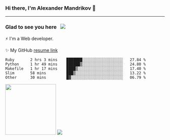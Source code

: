 ### Hi there, I'm Alexander Mandrikov 👋

- - -

### Glad to see you here &nbsp; ![](https://komarev.com/ghpvc/?username=nunsez&color=blue&label=visitors)

⚡ I'm a Web developer.

✨ My GitHub <a href="https://nunsez.github.io/" target="_blank">resume link</a>

<!--
**nunsez/nunsez** is a ✨ _special_ ✨ repository because its `README.md` (this file) appears on your GitHub profile.

Here are some ideas to get you started:

- 🔭 I’m currently working on ...
- 🌱 I’m currently learning ...
- 👯 I’m looking to collaborate on ...
- 🤔 I’m looking for help with ...
- 💬 Ask me about ...
- 📫 How to reach me: ...
- 😄 Pronouns: ...
- ⚡ Fun fact: ...
-->


<!--START_SECTION:waka-->
```text
Ruby       2 hrs 3 mins    ███████░░░░░░░░░░░░░░░░░░   27.84 % 
Python     1 hr 49 mins    ██████▒░░░░░░░░░░░░░░░░░░   24.80 % 
Makefile   1 hr 17 mins    ████▒░░░░░░░░░░░░░░░░░░░░   17.40 % 
Slim       58 mins         ███▒░░░░░░░░░░░░░░░░░░░░░   13.22 % 
Other      30 mins         █▓░░░░░░░░░░░░░░░░░░░░░░░   06.79 % 
```
<!--END_SECTION:waka-->

<span>
<img height="160em" src="https://github-readme-stats.vercel.app/api?username=nunsez&show_icons=true&count_private=true&hide_border=true&hide=issues" />
<img src="https://github-readme-stats.vercel.app/api/top-langs/?username=nunsez&layout=compact&hide_border=true" />
</span>

<!--
[![willianrod's wakatime stats](https://github-readme-stats.vercel.app/api/wakatime?username=nunsez&hide_border=true)](https://github.com/anuraghazra/github-readme-stats)
-->
